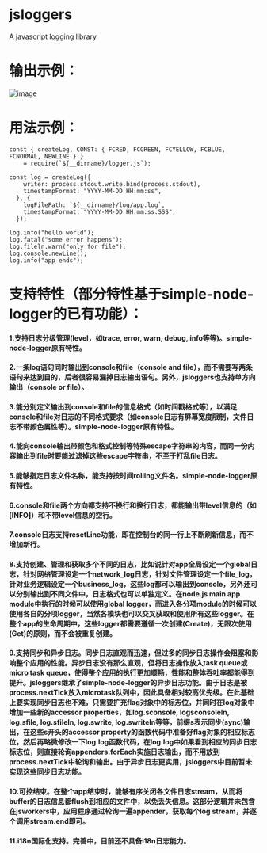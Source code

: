 # jsloggers
A javascript logging library

# 输出示例：

![image](https://user-images.githubusercontent.com/76823086/123559147-37f05500-d768-11eb-9621-d48817567737.png)

# 用法示例：
```
const { createLog, CONST: { FCRED, FCGREEN, FCYELLOW, FCBLUE, FCNORMAL, NEWLINE } } 
    = require(`${__dirname}/logger.js`);

const log = createLog({
    writer: process.stdout.write.bind(process.stdout),
    timestampFormat: "YYYY-MM-DD HH:mm:ss",
  }, {
    logFilePath: `${__dirname}/log/app.log`,
    timestampFormat: "YYYY-MM-DD HH:mm:ss.SSS",
  });

log.info("hello world");
log.fatal("some error happens");
log.fileln.warn("only for file");
log.console.newLine();
log.info("app ends");
```
# 支持特性（部分特性基于simple-node-logger的已有功能）：
#### 1.支持日志分级管理(level，如trace, error, warn, debug, info等等)。simple-node-logger原有特性。
#### 2.一条log语句同时输出到console和file（console and file），而不需要写两条语句来达到目的，后者很容易漏掉日志输出语句。另外，jsloggers也支持单方向输出（console or file）。
#### 3.能分别定义输出到console和file的信息格式（如时间戳格式等），以满足console和file对日志的不同格式要求（如console日志有屏幕宽度限制，文件日志不带颜色属性等）。simple-node-logger原有特性。
#### 4.能向console输出带颜色和格式控制等特殊escape字符串的内容，而同一份内容输出到file时要能过滤掉这些escape字符串，不至于打乱file日志。<br/>
#### 5.能够指定日志文件名称，能支持按时间rolling文件名。simple-node-logger原有特性。
#### 6.console和file两个方向都支持不换行和换行日志，都能输出带level信息的（如[INFO]）和不带level信息的空行。
#### 7.console日志支持resetLine功能，即在控制台的同一行上不断刷新信息，而不增加新行。
#### 8.支持创建、管理和获取多个不同的日志，比如说针对app全局设定一个global日志，针对网络管理设定一个network_log日志，针对文件管理设定一个file_log，针对业务逻辑设定一个business_log，这些log都可以输出到console，另外还可以分别输出到不同文件中，日志格式也可以单独定义。在node.js main app module中执行的时候可以使用global logger，而进入各分项module的时候可以使用各自的分项logger，当然各模块也可以交叉获取和使用所有这些logger。在整个app的生命周期中，这些logger都需要遵循一次创建(Create)，无限次使用(Get)的原则，而不会被重复创建。
#### 9.支持同步和异步日志。同步日志直观而迅速，但过多的同步日志操作会阻塞和影响整个应用的性能。异步日志没有那么直观，但将日志操作放入task queue或micro task queue，使得整个应用的执行更加顺畅，性能和整体吞吐率都能得到提升。jsloggers继承了simple-node-logger的异步日志功能。由于日志是被process.nextTick放入microtask队列中，因此具备相对较高优先级。在此基础上要实现同步日志也不难，只需要扩充flag对象中的标志位，并同时在log对象中增加一些新的accessor properties，如log.sconsole, logsconsoleln, log.sfile, log.sfileln, log.swrite, log.swriteln等等，前缀s表示同步(sync)输出，在这些s开头的accessor property的函数代码中准备好flag对象的相应标志位，然后再略微修改一下log.log函数代码，在log.log中如果看到相应的同步日志标志位，则直接轮询appenders.forEach实施日志输出，而不用放到process.nextTick中轮询和输出。由于异步日志更实用，jsloggers中目前暂未实现这些同步日志功能。
#### 10.可控结束。在整个app结束时，能够有序关闭各文件日志stream，从而将buffer的日志信息都flush到相应的文件中，以免丢失信息。这部分逻辑并未包含在jsworkers中，应用程序通过轮询一遍appender，获取每个log stream，并逐个调用stream.end即可。
#### 11.i18n国际化支持。完善中，目前还不具备i18n日志能力。
